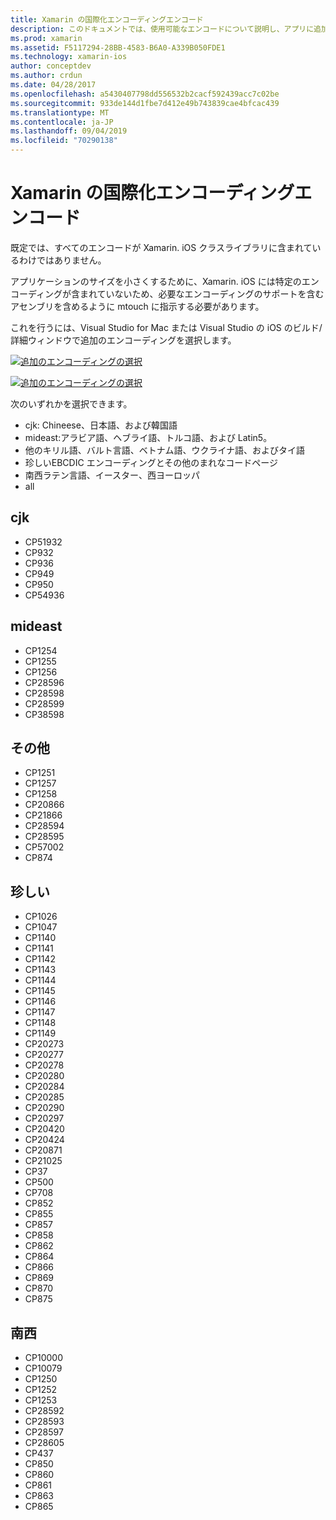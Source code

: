 ```yaml
---
title: Xamarin の国際化エンコーディングエンコード
description: このドキュメントでは、使用可能なエンコードについて説明し、アプリに追加する方法について説明します。
ms.prod: xamarin
ms.assetid: F5117294-28BB-4583-B6A0-A339B050FDE1
ms.technology: xamarin-ios
author: conceptdev
ms.author: crdun
ms.date: 04/28/2017
ms.openlocfilehash: a5430407798dd556532b2cacf592439acc7c02be
ms.sourcegitcommit: 933de144d1fbe7d412e49b743839cae4bfcac439
ms.translationtype: MT
ms.contentlocale: ja-JP
ms.lasthandoff: 09/04/2019
ms.locfileid: "70290138"
---
```

# <a name="internationalization-encodings-in-xamarinios"></a>Xamarin の国際化エンコーディングエンコード

既定では、すべてのエンコードが Xamarin. iOS クラスライブラリに含まれているわけではありません。

アプリケーションのサイズを小さくするために、Xamarin. iOS には特定のエンコーディングが含まれていないため、必要なエンコーディングのサポートを含むアセンブリを含めるように mtouch に指示する必要があります。

これを行うには、Visual Studio for Mac または Visual Studio の iOS のビルド/詳細ウィンドウで追加のエンコーディングを選択します。

 [![](encodings-images/00.png "追加のエンコーディングの選択")](encodings-images/00.png#lightbox)

 [![](encodings-images/00a.png "追加のエンコーディングの選択")](encodings-images/00a.png#lightbox)

次のいずれかを選択できます。

- cjk: Chineese、日本語、および韓国語
- mideast:アラビア語、ヘブライ語、トルコ語、および Latin5。
- 他のキリル語、バルト言語、ベトナム語、ウクライナ語、およびタイ語
- 珍しいEBCDIC エンコーディングとその他のまれなコードページ
- 南西ラテン言語、イースター、西ヨーロッパ
- all


 <a name="cjk" />


## <a name="cjk"></a>cjk

- CP51932
- CP932
- CP936
- CP949
- CP950
- CP54936


 <a name="mideast" />


## <a name="mideast"></a>mideast

- CP1254
- CP1255
- CP1256
- CP28596
- CP28598
- CP28599
- CP38598


 <a name="other" />


## <a name="other"></a>その他

- CP1251
- CP1257
- CP1258
- CP20866
- CP21866
- CP28594
- CP28595
- CP57002
- CP874


 <a name="rare" />


## <a name="rare"></a>珍しい

- CP1026
- CP1047
- CP1140
- CP1141
- CP1142
- CP1143
- CP1144
- CP1145
- CP1146
- CP1147
- CP1148
- CP1149
- CP20273
- CP20277
- CP20278
- CP20280
- CP20284
- CP20285
- CP20290
- CP20297
- CP20420
- CP20424
- CP20871
- CP21025
- CP37
- CP500
- CP708
- CP852
- CP855
- CP857
- CP858
- CP862
- CP864
- CP866
- CP869
- CP870
- CP875


 <a name="west" />


## <a name="west"></a>南西

- CP10000
- CP10079
- CP1250
- CP1252
- CP1253
- CP28592
- CP28593
- CP28597
- CP28605
- CP437
- CP850
- CP860
- CP861
- CP863
- CP865

